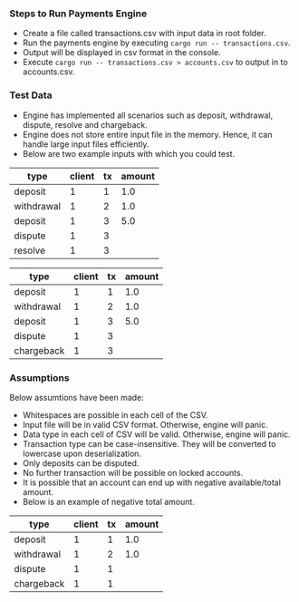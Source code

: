 ### Steps to Run Payments Engine
- Create a file called transactions.csv with input data in root folder.
- Run the payments engine by executing `cargo run -- transactions.csv`.
- Output will be displayed in csv format in the console.
- Execute `cargo run -- transactions.csv > accounts.csv` to output in to accounts.csv.

### Test Data
- Engine has implemented all scenarios such as deposit, withdrawal, dispute, resolve and chargeback.
- Engine does not store entire input file in the memory. Hence, it can handle large input files efficiently.
- Below are two example inputs with which you could test.

| type | client | tx | amount |
| --- | --- | --- | --- |
| deposit | 1 | 1 | 1.0 |
| withdrawal | 1 | 2 | 1.0 |
| deposit | 1 | 3 | 5.0 |
| dispute | 1 | 3 | |
| resolve | 1 | 3 | |

| type | client | tx | amount |
| --- | --- | --- | --- |
| deposit | 1 | 1 | 1.0 |
| withdrawal | 1 | 2 | 1.0 |
| deposit | 1 | 3 | 5.0 |
| dispute | 1 | 3 | |
| chargeback | 1 | 3 | |

### Assumptions
Below assumtions have been made:
- Whitespaces are possible in each cell of the CSV.
- Input file will be in valid CSV format. Otherwise, engine will panic.
- Data type in each cell of CSV will be valid. Otherwise, engine will panic.
- Transaction type can be case-insensitive. They will be converted to lowercase upon deserialization.
- Only deposits can be disputed.
- No further transaction will be possible on locked accounts.
- It is possible that an account can end up with negative available/total amount.
- Below is an example of negative total amount.

| type | client | tx | amount |
| --- | --- | --- | --- |
| deposit | 1 | 1 | 1.0 |
| withdrawal | 1 | 2 | 1.0 |
| dispute | 1 | 1 | |
| chargeback | 1 | 1 | |
